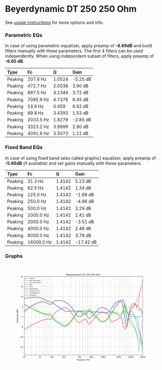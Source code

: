 # Beyerdynamic DT 250 250 Ohm
See [usage instructions](https://github.com/jaakkopasanen/AutoEq#usage) for more options and info.

### Parametric EQs
In case of using parametric equalizer, apply preamp of **-6.69dB** and build filters manually
with these parameters. The first 4 filters can be used independently.
When using independent subset of filters, apply preamp of **-6.65 dB**.

| Type    | Fc        |      Q | Gain     |
|:--------|:----------|:-------|:---------|
| Peaking | 207.8 Hz  | 1.0524 | -5.25 dB |
| Peaking | 472.7 Hz  | 2.0536 | 3.90 dB  |
| Peaking | 897.5 Hz  | 4.1344 | 3.72 dB  |
| Peaking | 7085.9 Hz | 4.7376 | 6.45 dB  |
| Peaking | 14.9 Hz   | 0.459  | 6.62 dB  |
| Peaking | 89.8 Hz   | 3.4393 | 1.53 dB  |
| Peaking | 2033.5 Hz | 1.8279 | -2.85 dB |
| Peaking | 3323.2 Hz | 3.9999 | 2.90 dB  |
| Peaking | 4091.8 Hz | 3.5073 | 1.12 dB  |

### Fixed Band EQs
In case of using fixed band (also called graphic) equalizer, apply preamp of **-5.66dB**
(if available) and set gains manually with these parameters.

| Type    | Fc         |      Q | Gain      |
|:--------|:-----------|:-------|:----------|
| Peaking | 31.3 Hz    | 1.4142 | 5.23 dB   |
| Peaking | 62.5 Hz    | 1.4142 | 1.34 dB   |
| Peaking | 125.0 Hz   | 1.4142 | -1.68 dB  |
| Peaking | 250.0 Hz   | 1.4142 | -4.96 dB  |
| Peaking | 500.0 Hz   | 1.4142 | 3.29 dB   |
| Peaking | 1000.0 Hz  | 1.4142 | 2.41 dB   |
| Peaking | 2000.0 Hz  | 1.4142 | -3.51 dB  |
| Peaking | 4000.0 Hz  | 1.4142 | 2.46 dB   |
| Peaking | 8000.0 Hz  | 1.4142 | 3.78 dB   |
| Peaking | 16000.0 Hz | 1.4142 | -17.42 dB |

### Graphs
![](./Beyerdynamic%20DT%20250%20250%20Ohm.png)